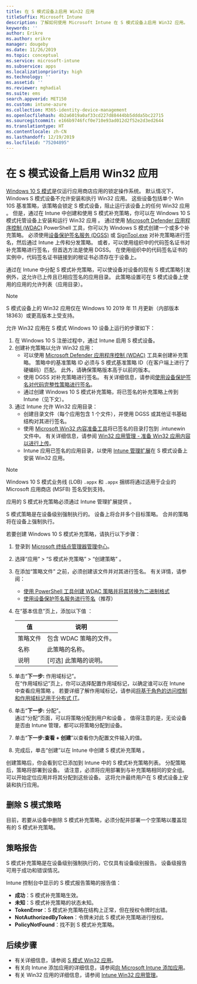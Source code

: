 ```yaml
---
title: 在 S 模式设备上启用 Win32 应用
titleSuffix: Microsoft Intune
description: 了解如何使用 Microsoft Intune 在 S 模式设备上启用 Win32 应用。
keywords: ''
author: Erikre
ms.author: erikre
manager: dougeby
ms.date: 11/26/2019
ms.topic: conceptual
ms.service: microsoft-intune
ms.subservice: apps
ms.localizationpriority: high
ms.technology: ''
ms.assetid: ''
ms.reviewer: mghadial
ms.suite: ems
search.appverid: MET150
ms.custom: intune-azure
ms.collection: M365-identity-device-management
ms.openlocfilehash: 4b2a6019a0af33cd227d88444bb5ddda5bc22715
ms.sourcegitcommit: e166b9746fcf0e710e93ad012d2f52e2d3ed2644
ms.translationtype: HT
ms.contentlocale: zh-CN
ms.lasthandoff: 12/19/2019
ms.locfileid: "75204895"
---
```

# <a name="enable-win32-apps-on-s-mode-devices"></a>在 S 模式设备上启用 Win32 应用

[Windows 10 S 模式](https://docs.microsoft.com/windows/deployment/s-mode)是仅运行应用商店应用的锁定操作系统。 默认情况下，Windows S 模式设备不允许安装和执行 Win32 应用。 这些设备包括单个 Win 10S 基准策略，该策略会锁定 S 模式设备，阻止运行该设备上的任何 Win32 应用  。 但是，通过在 Intune 中创建和使用 S 模式补充策略，你可以在 Windows 10 S 模式托管设备上安装和运行 Win32 应用  。 通过使用 [Microsoft Defender 应用程序控制 (WDAC)](https://docs.microsoft.com/windows/security/threat-protection/windows-defender-application-control/windows-defender-application-control) PowerShell 工具，你可以为 Windows S 模式创建一个或多个补充策略。 必须使用[设备保护签名服务 (DGSS)](https://go.microsoft.com/fwlink/?linkid=2095629) 或 [SignTool.exe](https://docs.microsoft.com/windows/security/threat-protection/windows-defender-application-control/signing-policies-with-signtool) 对补充策略进行签名，然后通过 Intune 上传和分发策略。 或者，可以使用组织中的代码签名证书对补充策略进行签名，但首选方法是使用 DGSS。 在使用组织中的代码签名证书的实例中，代码签名证书链接到的根证书必须存在于设备上。

通过在 Intune 中分配 S 模式补充策略，可以使设备对设备的现有 S 模式策略引发例外，这允许已上传且已相应签名的应用目录。 此策略设置可在 S 模式设备上使用的应用的允许列表（应用目录）。

> [!NOTE]
> S 模式设备上的 Win32 应用仅在 Windows 10 2019 年 11 月更新（内部版本 18363）或更高版本上受支持。

<!-- Add WDAC tooling diagram  -->

允许 Win32 应用在 S 模式 Windows 10 设备上运行的步骤如下：

1. 在 Windows 10 S 注册过程中，通过 Intune 启用 S 模式设备。
2. 创建补充策略以允许 Win32 应用：
   - 可以使用 [Microsoft Defender 应用程序控制 (WDAC)](https://docs.microsoft.com/windows/security/threat-protection/windows-defender-application-control/windows-defender-application-control) 工具来创建补充策略。 策略中的基准策略 ID 必须与 S 模式基准策略 ID（在客户端上进行了硬编码）匹配。 此外，请确保策略版本高于以前的版本。
   - 使用 DGSS 对补充策略进行签名。 有关详细信息，请参阅[使用设备保护签名对代码完整性策略进行签名](https://docs.microsoft.com/microsoft-store/sign-code-integrity-policy-with-device-guard-signing)。
   - 通过创建 Windows 10 S 模式补充策略，将已签名的补充策略上传到 Intune（见下文）。
3. 通过 Intune 允许 Win32 应用目录：
   - 创建目录文件（每个应用包含 1 个文件），并使用 DGSS 或其他证书基础结构对其进行签名。
   - 使用 [Microsoft Win32 内容准备工具](https://go.microsoft.com/fwlink/?linkid=2065730)将已签名的目录打包到 .intunewin  文件中。 有关详细信息，请参阅 [Win32 应用管理 - 准备 Win32 应用内容以进行上传](~/apps/apps-win32-app-management.md#prepare-the-win32-app-content-for-upload)。
   - Intune 应用已签名的应用目录，以使用 [Intune 管理扩展](~/apps/intune-management-extension.md)在 S 模式设备上安装 Win32 应用。

> [!NOTE]
> Windows 10 S 模式业务线 (LOB) `.appx` 和 `.appx` 捆绑将通过适用于企业的 Microsoft 应用商店 (MSFB) 签名受到支持。
>
> 应用的 S 模式补充策略必须通过 Intune 管理扩展提供  。
>
> S 模式策略是在设备级别强制执行的。 设备上将合并多个目标策略。 合并的策略将在设备上强制执行。

若要创建 Windows 10 S 模式补充策略，请执行以下步骤：

1. 登录到 [Microsoft 终结点管理器管理中心](https://go.microsoft.com/fwlink/?linkid=2109431)。
2. 选择“应用” > “S 模式补充策略” > “创建策略”    。
3. 在添加“策略文件”  之前，必须创建该文件并对其进行签名。 有关详情，请参阅：
    - [使用 PowerShell 工具创建 WDAC 策略并将其转换为二进制格式](https://go.microsoft.com/fwlink/?linkid=2095387)
    - [使用设备保护签名服务进行签名](https://go.microsoft.com/fwlink/?linkid=2095629)（推荐） 

4. 在“基本信息”页上，添加以下值  ：

    | 值 | 说明 |
    |--------------|------------------------------------------------|
    | 策略文件 | 包含 WDAC 策略的文件。 |
    | 名称 | 此策略的名称。 |
    | 说明 | [可选] 此策略的说明。 |

5. 单击“**下一步:** 作用域标记”。<br>
   在“作用域标记”页上，你可以选择配置作用域标记，以确定谁可以在 Intune 中查看应用策略  。 若要详细了解作用域标记，请参阅[将基于角色的访问控制和作用域标记用于分布式 IT](~/fundamentals/scope-tags.md)。

6. 单击“**下一步:** 分配”。<br>
   通过“分配”页面，可以将策略分配到用户和设备  。 值得注意的是，无论设备是否由 Intune 管理，都可以将策略分配到设备。
7. 单击“**下一步:查看 + 创建**”以查看你为配置文件输入的值。
8. 完成后，单击“创建”以在 Intune 中创建 S 模式补充策略  。 

创建策略后，你会看到它已添加到 Intune 中的 S 模式补充策略列表。 分配策略后，策略将部署到设备。 请注意，必须将应用部署到与补充策略相同的安全组。 可以开始定位应用并将其分配到这些设备。 这将允许最终用户在 S 模式设备上安装和执行应用。

## <a name="removal-of-s-mode-policy"></a>删除 S 模式策略

目前，若要从设备中删除 S 模式补充策略，必须分配并部署一个空策略以覆盖现有的 S 模式补充策略。

## <a name="policy-reporting"></a>策略报告

S 模式补充策略是在设备级别强制执行的，它仅具有设备级别报告。 设备级报告可用于成功和错误情况。 

Intune 控制台中显示的 S 模式报告策略的报告值：
- **成功**：S 模式补充策略生效。
- **未知**：S 模式补充策略的状态未知。
- **TokenError**：S 模式补充策略在结构上正常，但在授权令牌时出错。
- **NotAuthorizedByToken**：令牌未对此 S 模式补充策略进行授权。
- **PolicyNotFound**：找不到 S 模式补充策略。

## <a name="next-steps"></a>后续步骤

- 有关详细信息，请参阅 [S 模式 Win32 应用](https://docs.microsoft.com/windows/security/threat-protection/windows-defender-application-control/lob-win32-apps-on-s)。
- 有关向 Intune 添加应用的详细信息，请参阅[向 Microsoft Intune 添加应用](apps-add.md)。
- 有关 Win32 应用的详细信息，请参阅 [Intune Win32 应用管理](~/apps/apps-win32-app-management.md)。
